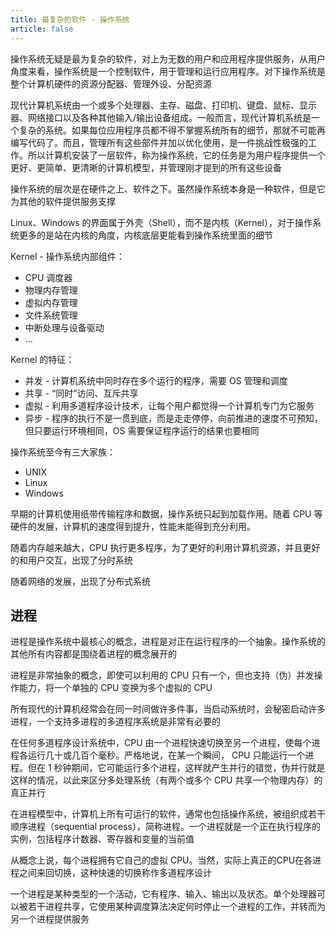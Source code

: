 ```yaml
---
title: 最复杂的软件 - 操作系统
article: false
---
```


操作系统无疑是最为复杂的软件，对上为无数的用户和应用程序提供服务，从用户角度来看，操作系统是一个控制软件，用于管理和运行应用程序。对下操作系统是整个计算机硬件的资源分配器、管理外设、分配资源

现代计算机系统由一个或多个处理器、主存、磁盘、打印机、键盘、鼠标、显示器、网络接口以及各种其他输入/输出设备组成。一般而言，现代计算机系统是一个复杂的系统。如果每位应用程序员都不得不掌握系统所有的细节，那就不可能再编写代码了。而且，管理所有这些部件并加以优化使用，是一件挑战性极强的工作。所以计算机安装了一层软件，称为操作系统，它的任务是为用户程序提供一个更好、更简单、更清晰的计算机模型，并管理刚才提到的所有这些设备

操作系统的层次是在硬件之上、软件之下。虽然操作系统本身是一种软件，但是它为其他的软件提供服务支撑

Linux、Windows 的界面属于外壳（Shell），而不是内核（Kernel），对于操作系统更多的是站在内核的角度，内核底层更能看到操作系统里面的细节

Kernel - 操作系统内部组件：

+ CPU 调度器
+ 物理内存管理
+ 虚拟内存管理
+ 文件系统管理
+ 中断处理与设备驱动
+ ...

Kernel 的特征：

+ 并发 - 计算机系统中同时存在多个运行的程序，需要 OS 管理和调度
+ 共享 - “同时”访问、互斥共享
+ 虚拟 - 利用多道程序设计技术，让每个用户都觉得一个计算机专门为它服务
+ 异步 - 程序的执行不是一贯到底，而是走走停停，向前推进的速度不可预知，但只要运行环境相同，OS 需要保证程序运行的结果也要相同

操作系统至今有三大家族：

+ UNIX
+ Linux
+ Windows

早期的计算机使用纸带传输程序和数据，操作系统只起到加载作用。随着 CPU 等硬件的发展，计算机的速度得到提升，性能未能得到充分利用。

随着内存越来越大，CPU 执行更多程序，为了更好的利用计算机资源，并且更好的和用户交互，出现了分时系统

随着网络的发展，出现了分布式系统

## 进程

进程是操作系统中最核心的概念，进程是对正在运行程序的一个抽象。操作系统的其他所有内容都是围绕着进程的概念展开的

进程是非常抽象的概念，即使可以利用的 CPU 只有一个，但也支持（伪）并发操作能力，将一个单独的 CPU 变换为多个虚拟的 CPU

所有现代的计算机经常会在同一时间做许多件事，当启动系统时，会秘密启动许多进程，一个支持多进程的多道程序系统是非常有必要的

在任何多道程序设计系统中，CPU 由一个进程快速切换至另一个进程，使每个进程各运行几十或几百个毫秒。严格地说，在某一个瞬间，
CPU 只能运行一个进程。但在 1 秒钟期间，它可能运行多个进程，这样就产生并行的错觉，伪并行就是这样的情况，以此来区分多处理系统（有两个或多个 CPU 共享一个物理内存）的真正并行

在进程模型中，计算机上所有可运行的软件，通常也包括操作系统，被组织成若干顺序进程（sequential process），简称进程。一个进程就是一个正在执行程序的实例，包括程序计数器、寄存器和变量的当前值

从概念上说，每个进程拥有它自己的虚拟 CPU。当然，实际上真正的CPU在各进程之间来回切换，这种快速的切换称作多道程序设计

一个进程是某种类型的一个活动，它有程序、输入、输出以及状态。单个处理器可以被若干进程共享，它使用某种调度算法决定何时停止一个进程的工作，并转而为另一个进程提供服务

